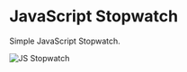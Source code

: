 # JavaScript Stopwatch
Simple JavaScript Stopwatch.

![JS Stopwatch](https://user-images.githubusercontent.com/17798691/151665344-9f6f325d-9c96-41ba-8453-0c0cdd648d4f.png)
